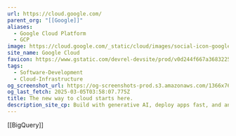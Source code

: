 ```yaml
---
url: https://cloud.google.com/
parent_org: "[[Google]]"
aliases:
  - Google Cloud Platform
  - GCP
image: https://cloud.google.com/_static/cloud/images/social-icon-google-cloud-1200-630.png
site_name: Google Cloud
favicon: https://www.gstatic.com/devrel-devsite/prod/v0d244f667a3683225cca86d0ecf9b9b81b1e734e55a030bdcd3f3094b835c987/cloud/images/favicons/onecloud/favicon.ico
tags:
  - Software-Development
  - Cloud-Infrastructure
og_screenshot_url: https://og-screenshots-prod.s3.amazonaws.com/1366x768/80/false/cd8183ccec2672cfff185ec3191cff01ba1a53a7c1b898db2f5d14df2204e4cb.jpeg
og_last_fetch: 2025-03-05T03:58:07.775Z
title: The new way to cloud starts here.
description_site_cp: Build with generative AI, deploy apps fast, and analyze data in seconds—all with Google-grade security.
---
```

[[BigQuery]]
